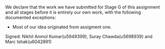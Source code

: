 We declare that the work we have submitted for Stage G of this assignment and all stages before it is entirely our own work, with the following documented exceptions:

* Most of our idea originated from assigment one.

Signed: Nikhil Anmol Kumar(u5949399), Suray Chawda(u5698939) and Marc Ishak(u6042891)
